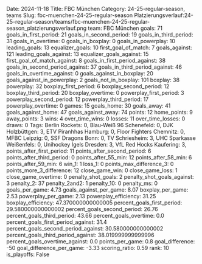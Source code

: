 Date: 2024-11-18
Title: FBC München
Category: 24-25-regular-season, teams
Slug: fbc-muenchen-24-25-regular-season
Platzierungsverlauf:24-25-regular-season/teams/fbc-muenchen-24-25-regular-season_platzierungsverlauf.png
team: FBC München
goals: 71
goals_in_first_period: 21
goals_in_second_period: 19
goals_in_third_period: 31
goals_in_overtime: 0
goals_in_boxplay: 0
goals_in_powerplay: 10
leading_goals: 13
equalizer_goals: 10
first_goal_of_match: 7
goals_against: 121
leading_goals_against: 13
equalizer_goals_against: 15
first_goal_of_match_against: 8
goals_in_first_period_against: 38
goals_in_second_period_against: 37
goals_in_third_period_against: 46
goals_in_overtime_against: 0
goals_against_in_boxplay: 20
goals_against_in_powerplay: 2
goals_not_in_boxplay: 101
boxplay: 38
powerplay: 32
boxplay_first_period: 6
boxplay_second_period: 12
boxplay_third_period: 20
boxplay_overtime: 0
powerplay_first_period: 3
powerplay_second_period: 12
powerplay_third_period: 17
powerplay_overtime: 0
games: 15
goals_home: 30
goals_away: 41
goals_against_home: 47
goals_against_away: 74
points: 12
home_points: 9
away_points: 3
wins: 4
over_time_wins: 0
losses: 11
over_time_losses: 0
draws: 0
Tags:  Berlin Rockets: 0,  Blau-Weiß 96 Schenefeld: 0,  DJK Holzbüttgen: 3,  ETV Piranhhas Hamburg: 0,  Floor Fighters Chemnitz: 0,  MFBC Leipzig: 0,  SSF Dragons Bonn: 0,  TV Schriesheim: 3,  UHC Sparkasse Weißenfels: 0,  Unihockey Igels Dresden: 3,  VfL Red Hocks Kaufering: 3,
points_after_first_period: 11
points_after_second_period: 6
points_after_third_period: 0
points_after_55_min: 12
points_after_58_min: 6
points_after_59_min: 6
win_1: 1
loss_1: 0
points_max_difference_3: 0
points_more_3_difference: 12
close_game_win: 0
close_game_loss: 1
close_game_overtime: 0
penalty_shot_goals: 2
penalty_shot_goals_against: 3
penalty_2: 37
penalty_2and2: 1
penalty_10: 0
penalty_ms: 0
goals_per_game: 4.73
goals_against_per_game: 8.07
boxplay_per_game: 2.53
powerplay_per_game: 2.13
powerplay_efficiency: 31.25
boxplay_efficiency: 47.370000000000005
percent_goals_first_period: 29.580000000000002
percent_goals_second_period: 26.76
percent_goals_third_period: 43.66
percent_goals_overtime: 0.0
percent_goals_first_period_against: 31.4
percent_goals_second_period_against: 30.580000000000002
percent_goals_third_period_against: 38.019999999999996
percent_goals_overtime_against: 0.0
points_per_game: 0.8
goal_difference: -50
goal_difference_per_game: -3.33
scoring_ratio: 0.59
rank: 10
is_playoffs: False
